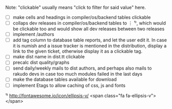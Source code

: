 Note: "clickable" usually means "click to filter for said value" here.

- [ ] make cells and headings in compiler/os/backend tables clickable
- [ ] collaps dev releases in compiler/os/backend tables to ⋮ ¹⁾, which would be clickable too and would show all dev releases between two releases
- [ ] implement /authors
- [ ] add tag column to database table reports, and let the user edit it. In case it is numish and a issue tracker is mentioned in the distribution, display a link to the given ticket, otherwise display it as a clickable tag.
- [ ] make dist name in dist.tt clickable
- [ ] precalc dist quality/graphs
- [ ] send daily/weekly mails to dist authors, and perhaps also mails to rakudo devs in case too much modules failed in the last days
- [ ] make the database tables available for download
- [ ] implement Etags to allow caching of css, js and fonts

¹⁾ http://fontawesome.io/icon/ellipsis-v/ &lt;span class="fa fa-ellipsis-v">&lt;/span>
